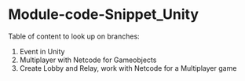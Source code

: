 # Module-code-Snippet_Unity

Table of content to look up on branches: <br>
1. Event in Unity <br>
2. Multiplayer with Netcode for Gameobjects <br>
3. Create Lobby and Relay, work with Netcode for a Multiplayer game <br>

